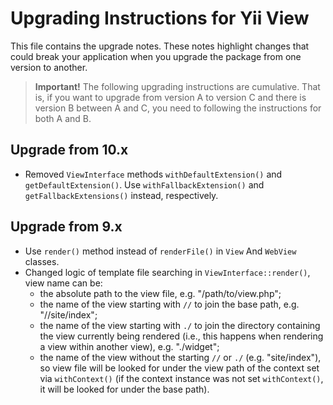 # Upgrading Instructions for Yii View

This file contains the upgrade notes. These notes highlight changes that could break your
application when you upgrade the package from one version to another.

> **Important!** The following upgrading instructions are cumulative. That is, if you want
> to upgrade from version A to version C and there is version B between A and C, you need
> to following the instructions for both A and B.

## Upgrade from 10.x

- Removed `ViewInterface` methods `withDefaultExtension()` and `getDefaultExtension()`. Use `withFallbackExtension()`
  and `getFallbackExtensions()` instead, respectively. 

## Upgrade from 9.x

- Use `render()` method instead of `renderFile()` in `View` And `WebView` classes.
- Changed logic of template file searching in `ViewInterface::render()`, view name can be:
  - the absolute path to the view file, e.g. "/path/to/view.php";
  - the name of the view starting with `//` to join the base path, e.g. "//site/index";
  - the name of the view starting with `./` to join the directory containing the view currently being rendered
    (i.e., this happens when rendering a view within another view), e.g. "./widget";
  - the name of the view without the starting `//` or `./` (e.g. "site/index"), so view file will be
    looked for under the view path of the context set via `withContext()` (if the context instance was not set
    `withContext()`, it will be looked for under the base path).
